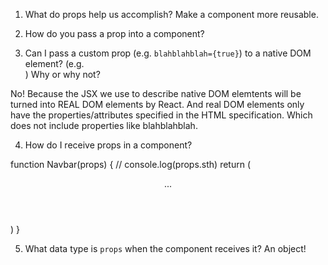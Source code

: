 1. What do props help us accomplish?
Make a component more reusable.


2. How do you pass a prop into a component?
<myCustomComponent title={props.sth}/>


3. Can I pass a custom prop (e.g. `blahblahblah={true}`) to a native
   DOM element? (e.g. <div blahblahblah={true}>) Why or why not?

No! Because the JSX we use to describe native DOM elemtents will
be turned into REAL DOM elements by React. And real DOM elements
only have the properties/attributes specified in the HTML specification.
Which does not include properties like blahblahblah.


4. How do I receive props in a component?

function Navbar(props) {
    // console.log(props.sth)
    return (
        <header>
            ...
        </header>
    )
}


5. What data type is `props` when the component receives it?
An object!
